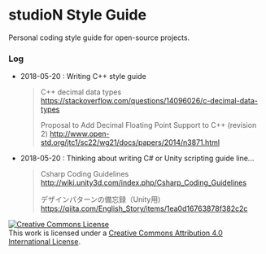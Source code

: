 # studioN Style Guide

Personal coding style guide for open-source projects.

### Log

* 2018-05-20 : Writing C++ style guide

  > C++ decimal data types
  > https://stackoverflow.com/questions/14096026/c-decimal-data-types
  >
  > Proposal to Add Decimal Floating Point Support to C++ (revision 2)
  > http://www.open-std.org/jtc1/sc22/wg21/docs/papers/2014/n3871.html

* 2018-05-20 : Thinking about writing C# or Unity scripting guide line...

  > Csharp Coding Guidelines
  > http://wiki.unity3d.com/index.php/Csharp_Coding_Guidelines
  >
  > デザインパターンの備忘録（Unity用)
  > https://qiita.com/English_Story/items/1ea0d16763878f382c2c

<a rel="license" href="http://creativecommons.org/licenses/by/4.0/"><img alt="Creative Commons License" style="border-width:0" src="https://i.creativecommons.org/l/by/4.0/88x31.png" /></a><br />This work is licensed under a <a rel="license" href="http://creativecommons.org/licenses/by/4.0/">Creative Commons Attribution 4.0 International License</a>.
